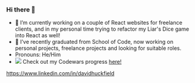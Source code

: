 ### Hi there 👋


- 🔭 I’m currently working on a couple of React websites for freelance clients, and in my personal time trying to refactor my Liar's Dice game into React as well!
- 🌱 I’ve recently graduated from School of Code, now working on personal projects, freelance projects and looking for suitable roles.
- Pronouns: He/Him
- <img src="https://www.codewars.com/users/davidhuckfield/badges/micro"> Check out my Codewars progress <a href="https://www.codewars.com/users/davidhuckfield">here!</a> 

https://www.linkedin.com/in/davidhuckfield

